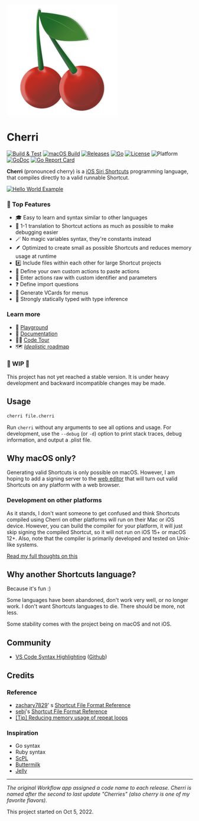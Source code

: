![Cherri](https://github.com/electrikmilk/cherri/blob/main/assets/cherri_icon.png?raw=true)

# Cherri

[![Build & Test](https://github.com/electrikmilk/cherri/actions/workflows/go.yml/badge.svg)](https://github.com/electrikmilk/cherri/actions/workflows/go.yml)
[![macOS Build](https://github.com/electrikmilk/cherri/actions/workflows/go-macos.yml/badge.svg)](https://github.com/electrikmilk/cherri/actions/workflows/go-macos.yml)
[![Releases](https://img.shields.io/github/v/release/electrikmilk/cherri?include_prereleases)](https://github.com/electrikmilk/cherri/releases)
[![Go](https://img.shields.io/github/go-mod/go-version/electrikmilk/cherri)](https://github.com/electrikmilk/cherri/blob/main/go.mod)
[![License](https://img.shields.io/github/license/electrikmilk/cherri)](https://github.com/electrikmilk/cherri/blob/main/LICENSE)
![Platform](https://img.shields.io/badge/platform-macOS-red)
[![GoDoc](https://godoc.org/github.com/golang/gddo?status.svg)](https://pkg.go.dev/github.com/electrikmilk/cherri?tab=doc)
[![Go Report Card](https://goreportcard.com/badge/github.com/electrikmilk/cherri)](https://goreportcard.com/report/github.com/electrikmilk/cherri)

**Cherri** (pronounced cherry) is a [iOS Siri Shortcuts](https://apps.apple.com/us/app/shortcuts/id915249334)
programming language, that compiles directly to a valid runnable Shortcut.

[![Hello World Example](https://github.com/electrikmilk/cherri/assets/4368524/4205308b-4358-47c9-a1b4-66930c8db1c2)](https://playground.cherrilang.org)

### 🌟 Top Features

- 🎓 Easy to learn and syntax similar to other languages
- 🐞 1-1 translation to Shortcut actions as much as possible to make debugging easier
- 🪄 No magic variables syntax, they're constants instead
- 🪶 Optimized to create small as possible Shortcuts and reduces memory usage at runtime
- #️⃣ Include files within each other for large Shortcut projects
- 🔧 Define your own custom actions to paste actions
- 🥩 Enter actions raw with custom identifier and parameters
- ❓ Define import questions
- 📇 Generate VCards for menus
- 🔢 Strongly statically typed with type inference

### Learn more

- 🛝 [Playground](https://playground.cherrilang.org/)
- 📄 [Documentation](https://cherrilang.org/language/)
- 🧑‍💻 [Code Tour](https://youtu.be/gU8TsI96uww)
- 🗺️ [_Idealistic_ roadmap](https://github.com/electrikmilk/cherri/wiki/Project-Roadmap)

### **📣 WIP 📣**

This project has not yet reached a stable version. It is under heavy development and backward
incompatible changes may be made.

## Usage

```bash
cherri file.cherri
```

Run `cherri` without any arguments to see all options and usage. For development, use the `--debug` (or `-d`) option to print
stack traces, debug information, and output a .plist file.

## Why macOS only?

Generating valid Shortcuts is only possible on macOS. However, I am hoping to add a signing server to
the [web editor](https://playground.cherrilang.org) that will turn out valid Shortcuts on any platform with a web
browser.

### Development on other platforms

As it stands, I don't want someone to get confused and think Shortcuts compiled using Cherri on other platforms will run
on their Mac or iOS device. However, you can build the compiler for your platform, it will just skip signing the
compiled Shortcut, so it will not run on iOS 15+ or macOS 12+. Also, note that the compiler is primarily developed and
tested on Unix-like systems.

[Read my full thoughts on this](https://github.com/electrikmilk/cherri/wiki/Why-macOS-only%3F)

## Why another Shortcuts language?

Because it's fun :)

Some languages have been abandoned, don't work very well, or no longer work. I don't want Shortcuts languages to die.
There should be more, not less.

Some stability comes with the project being on macOS and not iOS.

## Community

- [VS Code Syntax Highlighting](https://marketplace.visualstudio.com/items?itemName=erenyenigul.cherri) ([Github](https://github.com/erenyenigul/cherri-vscode-highlight))

## Credits

### Reference

- [zachary7829](https://github.com/zachary7829)'
  s [Shortcut File Format Reference](https://zachary7829.github.io/blog/shortcuts/fileformat)
- [sebj](https://github.com/sebj)'s [Shortcut File Format Reference](https://github.com/sebj/iOS-Shortcuts-Reference)
- [[Tip] Reducing memory usage of repeat loops](https://www.reddit.com/r/shortcuts/comments/taceg7/tip_reducing_memory_usage_of_repeat_loops/)

### Inspiration

- Go syntax
- Ruby syntax
- [ScPL](https://github.com/pfgithub/scpl)
- [Buttermilk](https://github.com/zachary7829/Buttermilk)
- [Jelly](https://jellycuts.com)

---

_The original Workflow app assigned a code name to each release. Cherri is named after the second to last
update "Cherries" (also cherry is one of my favorite flavors)._

This project started on Oct 5, 2022.
